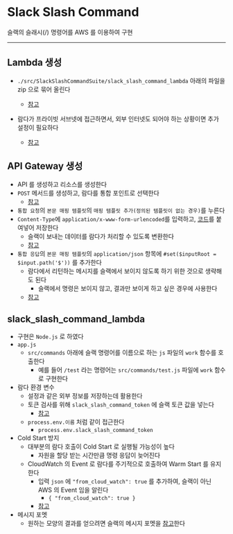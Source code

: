 # Slack Slash Command
슬랙의 슬래시(/) 명령어를 AWS 를 이용하여 구현

--------------------------------------------------------------------------------

Lambda 생성
-----------
- `./src/SlackSlashCommandSuite/slack_slash_command_lambda` 아래의 파일을 zip 으로 묶어 올린다
  - [참고](./img/create_lambda.jpg)

- 람다가 프라이빗 서브넷에 접근하면서, 외부 인터넷도 되어야 하는 상황이면 추가 설정이 필요하다
  - [참고](https://docs.aws.amazon.com/AmazonVPC/latest/UserGuide/VPC_Scenario2.html)

API Gateway 생성
----------------
- API 를 생성하고 리소스를 생성한다
- `POST` 메서드를 생성하고, 람다를 통합 포인트로 선택한다
  - [참고](./img/create_api_gateway.jpg)
- `통합 요청`의 `본문 매핑 템플릿`의 `매핑 템플릿 추가(정의된 템플릿이 없는 경우)`를 누른다
- `Content-Type`에 `application/x-www-form-urlencoded`를 입력하고, [코드](/src/apigateway_integration_request/apigateway_integration_request.txt)를 붙여넣어 저장한다
  - 슬랙이 보내는 데이터를 람다가 처리할 수 있도록 변환한다
  - [참고](./img/api_gateway_post_integration_request.jpg)
- `통합 응답`의 `본문 매핑 템플릿`의 `application/json` 항목에 `#set($inputRoot = $input.path('$'))` 를 추가한다
  - 람다에서 리턴하는 메시지를 슬랙에서 보이지 않도록 하기 위한 것으로 생략해도 된다
    - 슬랙에서 명령은 보이지 않고, 결과만 보이게 하고 싶은 경우에 사용한다
  - [참고](./img/api_gateway_post_integration_response.jpg)

slack_slash_command_lambda
--------------------------
- 구현은 `Node.js` 로 하였다
- `app.js`
  - `src/commands` 아래에 슬랙 명령어를 이름으로 하는 `js` 파일의 `work` 함수를 호출한다
    - 예를 들어 `/test` 라는 명령어는 `src/commands/test.js` 파일에 `work` 함수로 구현한다
- 람다 환경 변수
  - 설정과 같은 외부 정보를 저장하는데 활용한다
  - 토큰 검사를 위해 `slack_slash_command_token` 에 슬랙 토큰 값을 넣는다
    - [참고](./img/lambda_env.jpg)
  - `process.env.이름` 처럼 같이 접근한다
    - `process.env.slack_slash_command_token`
- Cold Start 방지
  - 대부분의 람다 호출이 Cold Start 로 실행될 가능성이 높다
    - 자원을 할당 받는 시간만큼 명령 응답이 늦어진다
  - CloudWatch 의 Event 로 람다를 주기적으로 호출하여 Warm Start 를 유지한다
    - 입력 `json` 에 `"from_cloud_watch": true` 를 추가하여, 슬랙이 아닌 AWS 의 Event 임을 알린다
      - `{ "from_cloud_watch": true }`
    - [참고](./img/cloudwatch_event.jpg)
- 메시지 포멧
  - 원하는 모양의 결과를 얻으려면 슬랙의 메시지 포멧을 [참고](https://api.slack.com/docs/messages)한다
